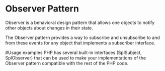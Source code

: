 # Observer Pattern
Observer is a behavioral design pattern that allows one objects to notify other objects about changes in their state.

The Observer pattern provides a way to subscribe and unsubscribe to and from these events for any object that implements a subscriber interface.

#Usage examples
PHP has several built-in interfaces (SplSubject, SplObserver) that can be used to make your implementations of the Observer pattern compatible with the rest of the PHP code.

